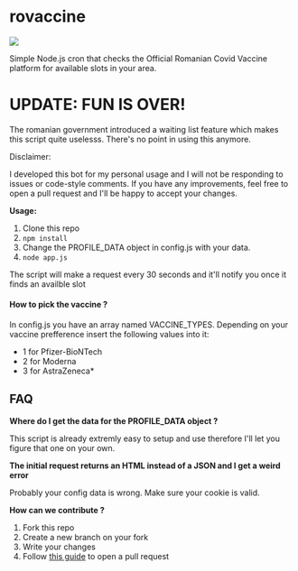 
# rovaccine

[![](https://i.imgur.com/CpIMJBM.png)](https://i.imgur.com/CpIMJBM.pnghttp://)

Simple Node.js cron that checks the Official Romanian Covid Vaccine platform for available slots in your area.

# UPDATE: FUN IS OVER!
The romanian government introduced a waiting list feature which makes this script quite uselesss. There's no point in using this anymore.


Disclaimer:

I developed this bot for my personal usage and I will not be responding to issues or code-style comments. If you have any improvements, feel free to open a pull request and I'll be happy to accept your changes.

**Usage:**

1. Clone this repo
2. `npm install`
3. Change the PROFILE_DATA object in config.js with your data.
4. `node app.js`

The script will make a request every 30 seconds and it'll notify you once it finds an availble slot

#### How to pick the vaccine ?

In config.js you have an array named VACCINE_TYPES. Depending on your vaccine prefference insert the following values into it:

- 1 for Pfizer-BioNTech
- 2 for Moderna
- 3 for AstraZeneca\*



## FAQ

**Where do I get the data for the PROFILE_DATA object ?**

This script is already extremly easy to setup and use therefore I'll let you figure that one on your own.

**The initial request returns an HTML instead of a JSON and I get a weird error**

Probably your config data is wrong. Make sure your cookie is valid.

**How can we contribute ?**
1. Fork this repo
2. Create a new branch on your fork
3. Write your changes
4. Follow [this guide](https://docs.github.com/en/github/collaborating-with-issues-and-pull-requests/creating-a-pull-request-from-a-fork) to open a pull request
